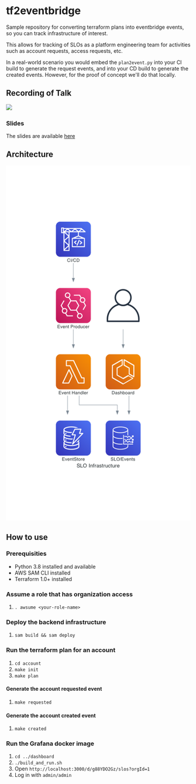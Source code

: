 # tf2eventbridge

Sample repository for converting terraform plans into eventbridge events, so you can track infrastructure of interest.

This allows for tracking of SLOs as a platform engineering team for activities such as account requests, access requests, etc.

In a real-world scenario you would embed the `plan2event.py` into your CI build to generate the request events, and into your CD build to generate the created events. However, for the proof of concept we'll do that locally.

## Recording of Talk

[![](http://img.youtube.com/vi/MCHR_wJ0-Oc/0.jpg)](http://www.youtube.com/watch?v=MCHR_wJ0-Oc "Lean Product Delivery through SRE and SLOs")

### Slides

The slides are available [here](<./../progressive_delivery_conf.pdf>)

## Architecture

![High Level Architecture](./slo_infrastructure.png)

## How to use

### Prerequisities

- Python 3.8 installed and available
- AWS SAM CLI installed
- Terraform 1.0+ installed

### Assume a role that has organization access

1. `. awsume <your-role-name>`

### Deploy the backend infrastructure

1. `sam build && sam deploy`

### Run the terraform plan for an account

1. `cd account`
2. `make init`
3. `make plan`

#### Generate the account requested event

1. `make requested`

#### Generate the account created event

1. `make created`

### Run the Grafana docker image

1. `cd ../dashboard`
2. `./build_and_run.sh`
3. Open `http://localhost:3000/d/g88YDO2Gz/slos?orgId=1`
4. Log in with `admin/admin`
